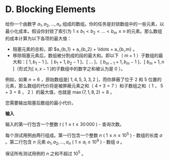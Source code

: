 # D. Blocking Elements

给你一个由数字 $a_1, a_2, \ldots, a_n$ 组成的数组。你的任务是封锁数组中的一些元素，以最小化成本。假设你封锁了索引为 $1 \leq b_1 \lt b_2 \lt \ldots \lt b_m \leq n$ 的元素。那么数组的成本计算为以下各项的最大值：

- 阻塞元素的总和，即 $a_{b_1} + a_{b_2} + \ldots + a_{b_m} 。
- 移除阻塞元素后，数组被分割成的段的最大和。即以下（ $m + 1$ ）子数组的最大和：[ $1, b_1 − 1$ ]、[ $b_1 + 1, b_2 − 1$ ]、[ $\ldots$ ]、[ $b_{m−1} + 1, b_m - 1$ ]、[ $b_m + 1, n$ ]（形式为[ $x,x − 1$ ]的子数组中的数字之和被认为是 $0$ ）。

例如，如果 $n = 6$ ，原始数组是[ $1, 4, 5, 3, 3, 2$ ]，而你屏蔽了位于 $2$ 和 $5$ 位置的元素，那么数组的代价将是被屏蔽元素之和（ $4 + 3 = 7$ ）和子数组之和（ $1$ ， $5 + 3 = 8$ ， $2$ ）的最大值，也就是 $\max(7,1,8,2) = 8$ 。

您需要输出阻塞后数组的最小代价。

**输入**

输入的第一行包含一个整数 $t$ ( $1 \leq t \leq 30\,000$ ) - 查询次数。

每个测试用例由两行组成。第一行包含一个整数 $n$ ( $1 \leq n \leq 10^5$ ) - 数组的长度 $a$ 。第二行包含 $n$ 元素 $a_1, a_2, \ldots, a_n$ ( $1 \leq a_i \leq 10^9$ ) - 数组 $a$ 。

保证所有测试用例的 $n$ 之和不超过 $10^5$ 。



